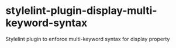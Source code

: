 # stylelint-plugin-display-multi-keyword-syntax
Stylelint plugin to enforce multi-keyword syntax for display property
